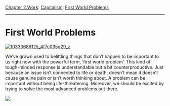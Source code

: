 [Chapter 2.Work](https://www.theschooloflife.com/thebookoflife/category/work/): [Capitalism](https://www.theschooloflife.com/thebookoflife/category/work/capitalism/): [First World Problems](https://www.theschooloflife.com/thebookoflife/first-world-problems/)

* * *

# First World Problems

[![10333686125_4f7c035d29_z](https://www.theschooloflife.com/thebookoflife/wp-content/uploads/2015/06/10333686125_4f7c035d29_z.jpg)](http://www.thebookoflife.org/wp-content/uploads/2015/06/10333686125_4f7c035d29_z.jpg)

We’ve grown used to belittling things that don’t happen to be important to us right now with the powerful term, ‘first world problem’. This kind of tough-minded response is understandable but a bit counterproductive. Just because an issue isn’t connected to life or death, doesn’t mean it doesn’t cause genuine pain or isn’t worth thinking about. A problem can be important without being life-threatening. Moreover, we should be excited by trying to solve the most advanced problems out there.

[![](https://img.youtube.com/vi/6uLL418S1GQ/0.jpg)](https://www.youtube.com/embed/6uLL418S1GQ '')
